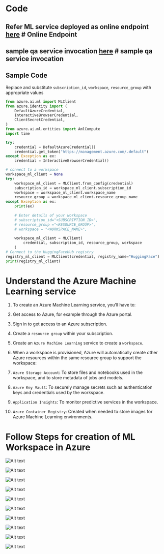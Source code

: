 
# Code
## Refer ML service deployed as online endpoint  [here](../../code/ml-as-service/question-answering-online-endpoint.ipynb) # Online Endpoint

## sample qa service invocation  [here](../../code/ml-as-service/simple-qa-model.ipynb) # sample qa service invocation
## Sample Code
Replace and substitute `subscription_id`, `workspace`, `resource_group` with appropriate values

```Python
from azure.ai.ml import MLClient
from azure.identity import (
    DefaultAzureCredential,
    InteractiveBrowserCredential,
    ClientSecretCredential,
)
from azure.ai.ml.entities import AmlCompute
import time

try:
    credential = DefaultAzureCredential()
    credential.get_token("https://management.azure.com/.default")
except Exception as ex:
    credential = InteractiveBrowserCredential()

# connect to a workspace
workspace_ml_client = None
try:
    workspace_ml_client = MLClient.from_config(credential)
    subscription_id = workspace_ml_client.subscription_id
    workspace = workspace_ml_client.workspace_name
    resource_group = workspace_ml_client.resource_group_name
except Exception as ex:
    print(ex)
    
    # Enter details of your workspace
    # subscription_id="<SUBSCRIPTION_ID>",
    # resource_group ="<RESOURCE_GROUP>",
    # workspace = "<WORKSPACE_NAME>",
    
    workspace_ml_client = MLClient(
        credential, subscription_id, resource_group, workspace
    )
# Connect to the HuggingFaceHub registry
registry_ml_client = MLClient(credential, registry_name="HuggingFace")
print(registry_ml_client)
```
# Understand the Azure Machine Learning service
1. To create an Azure Machine Learning service, you'll have to:

2. Get access to Azure, for example through the Azure portal.

3. Sign in to get access to an Azure subscription.

4. Create a `resource group` within your subscription.

5. Create an `Azure Machine Learning` service to create a `workspace`.

6. When a workspace is provisioned, Azure will automatically create other Azure resources within the same resource group to support the workspace:

7. `Azure Storage Account`: To store files and notebooks used in the workspace, and to store metadata of jobs and models.

8. `Azure Key Vault`: To securely manage secrets such as authentication keys and credentials used by the workspace.

9. `Application Insights`: To monitor predictive services in the workspace.

10. `Azure Container Registry`: Created when needed to store images for Azure Machine Learning environments.

# Follow Steps for creation of ML Workspace in Azure
![Alt text](1.jpg "a title")

![Alt text](2.jpg "a title")

![Alt text](3.jpg "a title")

![Alt text](4.jpg "a title")

![Alt text](5.jpg "a title")

![Alt text](6.jpg "a title")

![Alt text](7.jpg "a title")

![Alt text](8.jpg "a title")

![Alt text](9.jpg "a title")

![Alt text](10.jpg "a title")